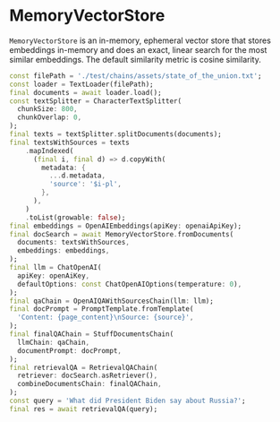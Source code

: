 # MemoryVectorStore

`MemoryVectorStore` is an in-memory, ephemeral vector store that stores
embeddings in-memory and does an exact, linear search for the most similar
embeddings. The default similarity metric is cosine similarity.

```dart
const filePath = './test/chains/assets/state_of_the_union.txt';
const loader = TextLoader(filePath);
final documents = await loader.load();
const textSplitter = CharacterTextSplitter(
  chunkSize: 800,
  chunkOverlap: 0,
);
final texts = textSplitter.splitDocuments(documents);
final textsWithSources = texts
    .mapIndexed(
      (final i, final d) => d.copyWith(
        metadata: {
          ...d.metadata,
          'source': '$i-pl',
        },
      ),
    )
    .toList(growable: false);
final embeddings = OpenAIEmbeddings(apiKey: openaiApiKey);
final docSearch = await MemoryVectorStore.fromDocuments(
  documents: textsWithSources,
  embeddings: embeddings,
);
final llm = ChatOpenAI(
  apiKey: openAiKey,
  defaultOptions: const ChatOpenAIOptions(temperature: 0),
);
final qaChain = OpenAIQAWithSourcesChain(llm: llm);
final docPrompt = PromptTemplate.fromTemplate(
  'Content: {page_content}\nSource: {source}',
);
final finalQAChain = StuffDocumentsChain(
  llmChain: qaChain,
  documentPrompt: docPrompt,
);
final retrievalQA = RetrievalQAChain(
  retriever: docSearch.asRetriever(),
  combineDocumentsChain: finalQAChain,
);
const query = 'What did President Biden say about Russia?';
final res = await retrievalQA(query);
```
